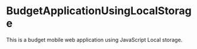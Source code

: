 # BudgetApplicationUsingLocalStorage
This is a budget mobile web application using JavaScript Local storage.
